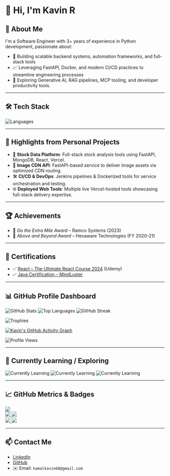 # 👋 Hi, I'm Kavin R

## 🚀 About Me
I'm a Software Engineer with 3+ years of experience in Python development, passionate about:
- 🔧 Building scalable backend systems, automation frameworks, and full-stack tools
- 📈 Leveraging FastAPI, Docker, and modern CI/CD practices to streamline engineering processes
- 🧠 Exploring Generative AI, RAG pipelines, MCP tooling, and developer productivity tools.

---

## 🛠️ Tech Stack
![Languages](https://skillicons.dev/icons?i=python,fastapi,java,react,redux,html,css,tailwind,flask,nodejs,spring,docker,kubernetes,mongodb,mysql,redis,linux,aws,jenkins,postman,kafka,rabbitmq)

---

## 💼 Highlights from Personal Projects
- 🚀 **Stock Data Platform**: Full-stack stock analysis tools using FastAPI, MongoDB, React, Vercel.
- 🧰 **Image CDN API**: FastAPI-based service to deliver image assets via optimized CDN routing.
- 🛠️ **CI/CD & DevOps**: Jenkins pipelines & Dockerized tools for service orchestration and testing.
- 🌐 **Deployed Web Tools**: Multiple live Vercel-hosted tools showcasing full-stack delivery expertise.

---

## 🏆 Achievements
- 🏅 *Go the Extra Mile Award* – Ramco Systems (2023)
- 🏅 *Above and Beyond Award* – Hexaware Technologies (FY 2020–21)

---

## 📜 Certifications
- ✅ [React – The Ultimate React Course 2024](https://ude.my/UC-1abcb217-fd77-489f-9584-6d7a12679413) (Udemy)
- ✅ [Java Certification – MindLuster](https://www.mindluster.com/student/certificate/10809380906)

---

## 📊 GitHub Profile Dashboard

![GitHub Stats](https://github-readme-stats.vercel.app/api?username=kamalkavin68&show_icons=true&theme=radical)
![Top Languages](https://github-readme-stats.vercel.app/api/top-langs/?username=kamalkavin68&layout=compact&theme=radical)
![GitHub Streak](https://streak-stats.demolab.com?user=kamalkavin68&theme=radical)

![Trophies](https://github-profile-trophy.vercel.app/?username=kamalkavin68&theme=radical&column=7)

[![Kavin's GitHub Activity Graph](https://github-readme-activity-graph.vercel.app/graph?username=kamalkavin68&theme=radical)](https://github.com/kamalkavin68)

![Profile Views](https://komarev.com/ghpvc/?username=kamalkavin68&label=Profile%20views&color=brightgreen&style=flat)

---

## 🧠 Currently Learning / Exploring

![Currently Learning](https://img.shields.io/badge/Learning-Generative%20AI-blueviolet?style=flat&logo=python)
![Currently Learning](https://img.shields.io/badge/Exploring-MCP%20Tooling-orange?style=flat&logo=fastapi)
![Currently Learning](https://img.shields.io/badge/Deepening-FastAPI%20+%20Kafka-green?style=flat&logo=fastapi)

---

## 📈 GitHub Metrics & Badges

<!-- GitHub DevCard -->
<a href="https://github.com/kamalkavin68">
  <img src="https://github-profile-summary-cards.vercel.app/api/cards/profile-details?username=kamalkavin68&theme=radical" />
</a>
<br/>
<a href="https://github.com/kamalkavin68">
  <img src="https://github-profile-summary-cards.vercel.app/api/cards/repos-per-language?username=kamalkavin68&theme=radical" />
  <img src="https://github-profile-summary-cards.vercel.app/api/cards/most-commit-language?username=kamalkavin68&theme=radical" />
</a>
<br/>
<a href="https://github.com/kamalkavin68">
  <img src="https://github-profile-summary-cards.vercel.app/api/cards/stats?username=kamalkavin68&theme=radical" />
  <img src="https://github-profile-summary-cards.vercel.app/api/cards/productive-time?username=kamalkavin68&theme=radical&utcOffset=5.5" />
</a>

---

## 📫 Contact Me
- [LinkedIn](https://linkedin.com/in/kavin-r-b05a12b0)
- [GitHub](https://github.com/kamalkavin68)
- ✉️ Email: `kamalkavin68@gmail.com`
